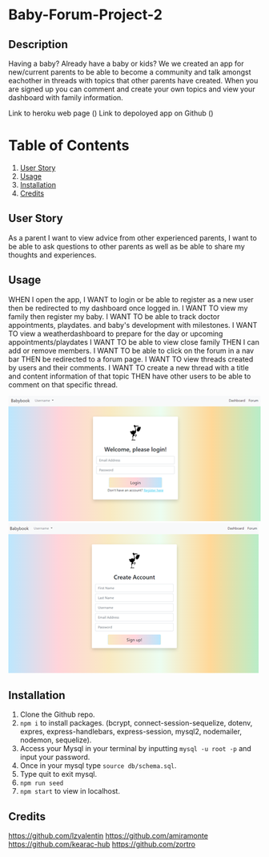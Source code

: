 # Baby-Forum-Project-2

## Description 

Having a baby? Already have a baby or kids? We we created an app for new/current parents to be able to become a community and talk amongst eachother in threads with topics that other parents have created. When you are signed up you can comment and create your own topics and view your dashboard with family information. 

Link to heroku web page ()
Link to depoloyed app on Github ()

# Table of Contents 
1. [User Story](#UserStory)
2. [Usage](#Usage)
3. [Installation](#Installation)
4. [Credits](#Credits)
 
## User Story
As a parent I want to view advice from other experienced parents,
I want to be able to ask questions to other parents as well as be able to share my thoughts and experiences.
## Usage

WHEN I open the app,
I WANT to login or be able to register as a new user then be redirected to my dashboard once logged in.
I WANT TO view my family then register my baby.
I WANT TO be able to track doctor appointments, playdates. and baby's development with milestones. 
I WANT TO view a weatherdashboard to prepare for the day or upcoming appointments/playdates
I WANT TO be able to view close family THEN I can add or remove members.
I WANT TO be able to click on the forum in a nav bar THEN be redirected to a forum page.
I WANT TO view threads created by users and their comments.
I WANT TO create a new thread with a title and content information of that topic THEN have other users to be able to comment on that specific thread.

![signin](./public/assets/signin.png)
![signup](./public/assets/signup.png)
## Installation

1. Clone the Github repo. 
2. `npm i` to install packages. (bcrypt, connect-session-sequelize, dotenv, expres, express-handlebars, express-session, mysql2, nodemailer, nodemon, sequelize).
3. Access your Mysql in your terminal by inputting `mysql -u root -p` and input your password. 
4. Once in your mysql type `source db/schema.sql`.
5. Type quit to exit mysql.
6. `npm run seed`
7. `npm start` to view in localhost.

## Credits
https://github.com/lzvalentin
https://github.com/amiramonte
https://github.com/kearac-hub
https://github.com/zortro
